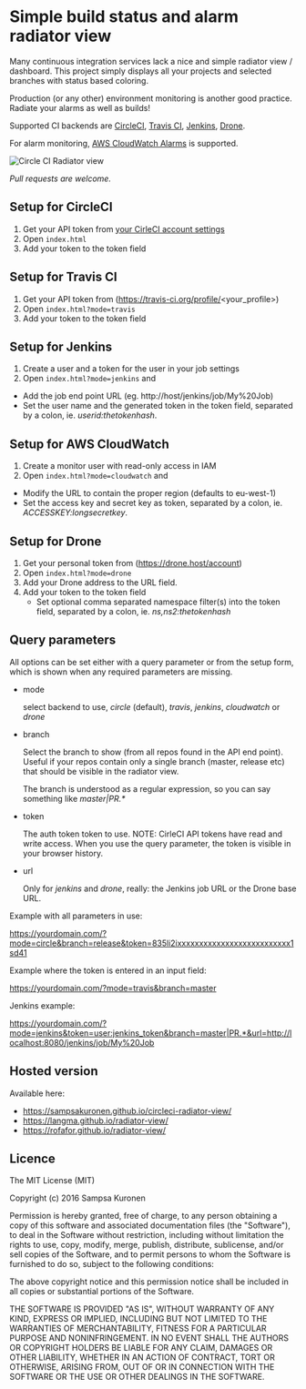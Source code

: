 # Simple build status and alarm radiator view

Many continuous integration services lack a nice and simple radiator view / dashboard.
This project simply displays all your projects and selected branches with status based coloring.

Production (or any other) environment monitoring is another good practice. Radiate your alarms as well as builds!

Supported CI backends are [CircleCI](https://circleci.com/), [Travis CI](https://travis-ci.org/), [Jenkins](https://jenkins.io), [Drone](https://drone.io).

For alarm monitoring, [AWS CloudWatch Alarms](https://aws.amazon.com) is supported.

![Circle CI Radiator view](/readme_radiator.png?raw=true "Circle CI Radiator view")

*Pull requests are welcome.*


## Setup for CircleCI

1. Get your API token from [your CirleCI account settings](https://circleci.com/account/api)
2. Open `index.html`
3. Add your token to the token field

## Setup for Travis CI

1. Get your API token from (https://travis-ci.org/profile/<your_profile>)
2. Open `index.html?mode=travis`
3. Add your token to the token field

## Setup for Jenkins

1. Create a user and a token for the user in your job settings
2. Open `index.html?mode=jenkins` and
  * Add the job end point URL (eg. http://host/jenkins/job/My%20Job)
  * Set the user name and the generated token in the token field, separated by a colon, ie. *userid:thetokenhash*.

## Setup for AWS CloudWatch

1. Create a monitor user with read-only access in IAM
2. Open `index.html?mode=cloudwatch` and
  * Modify the URL to contain the proper region (defaults to eu-west-1)
  * Set the access key and secret key as token, separated by a colon, ie. *ACCESSKEY:longsecretkey*.

## Setup for Drone

1. Get your personal token from (https://drone.host/account)
2. Open `index.html?mode=drone`
3. Add your Drone address to the URL field.
4. Add your token to the token field
   * Set optional comma separated namespace filter(s) into the token field, separated by a colon, ie. *ns,ns2:thetokenhash*

## Query parameters

All options can be set either with a query parameter or from the setup form, which is shown when
any required parameters are missing.

- mode

   select backend to use, _circle_ (default), _travis_, _jenkins_, _cloudwatch_ or _drone_

- branch

   Select the branch to show (from all repos found in the API end point).
   Useful if your repos contain only a single branch (master, release etc) that should be visible
   in the radiator view.

   The branch is understood as a regular expression, so you can say something like _master|PR.*_

- token

   The auth token token to use. NOTE: CirleCI API tokens have read and write access. When you
   use the query parameter, the token is visible in your browser history.

- url

   Only for _jenkins_ and _drone_, really: the Jenkins job URL or the Drone base URL.


Example with all parameters in use:

   https://yourdomain.com/?mode=circle&branch=release&token=835li2ixxxxxxxxxxxxxxxxxxxxxxxxxx1sd41


Example where the token is entered in an input field:

   https://yourdomain.com/?mode=travis&branch=master


Jenkins example:

   https://yourdomain.com/?mode=jenkins&token=user:jenkins_token&branch=master|PR.*&url=http://localhost:8080/jenkins/job/My%20Job


## Hosted version

Available here:

- https://sampsakuronen.github.io/circleci-radiator-view/
- https://langma.github.io/radiator-view/
- https://rofafor.github.io/radiator-view/


## Licence

The MIT License (MIT)

Copyright (c) 2016 Sampsa Kuronen

Permission is hereby granted, free of charge, to any person obtaining a copy
of this software and associated documentation files (the "Software"), to deal
in the Software without restriction, including without limitation the rights
to use, copy, modify, merge, publish, distribute, sublicense, and/or sell
copies of the Software, and to permit persons to whom the Software is
furnished to do so, subject to the following conditions:

The above copyright notice and this permission notice shall be included in all
copies or substantial portions of the Software.

THE SOFTWARE IS PROVIDED "AS IS", WITHOUT WARRANTY OF ANY KIND, EXPRESS OR
IMPLIED, INCLUDING BUT NOT LIMITED TO THE WARRANTIES OF MERCHANTABILITY,
FITNESS FOR A PARTICULAR PURPOSE AND NONINFRINGEMENT. IN NO EVENT SHALL THE
AUTHORS OR COPYRIGHT HOLDERS BE LIABLE FOR ANY CLAIM, DAMAGES OR OTHER
LIABILITY, WHETHER IN AN ACTION OF CONTRACT, TORT OR OTHERWISE, ARISING FROM,
OUT OF OR IN CONNECTION WITH THE SOFTWARE OR THE USE OR OTHER DEALINGS IN THE
SOFTWARE.
